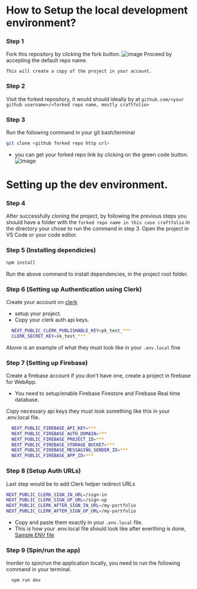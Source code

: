 # How to Setup the local development environment?
### Step 1 
Fork this repository by clicking the fork button.
![image](https://github.com/user-attachments/assets/7b4272f8-38a5-46dd-a2c4-c9924326bbe5)
Proceed by accepting the default repo name.

`This will create a copy of the project in your account.`

### Step 2
Visit the forked repository, it would should ideally by at `github.com/<your github username>/<forked repo name, mostly craftfolio>`

### Step 3
Run the following command in your git bash/terminal 
```bash
git clone <github forked repo http url>
```
- you can get your forked repo link by clicking on the green code button.
![image](https://github.com/user-attachments/assets/2cca957d-8400-4763-a600-1b9de62e5745)

# Setting up the dev environment.
### Step 4
After successfully cloning the project, by following the previous steps you should have a folder with the `forked repo name in this case craftfolio` in the directory your chose to run the command in step 3.
Open the project in VS Code or your code editor.

### Step 5 (Installing dependicies)
```bash
npm install
```
Run the above command to install dependencies, in the project root folder.

### Step 6 (Setting up Authentication using Clerk)
Create your account on [clerk](https://dashboard.clerk.com/sign-in?sign_in_force_redirect_url=https%3A%2F%2Fdashboard.clerk.com&redirect_url=https%3A%2F%2Fclerk.com%2F)
- setup your project.
- Copy your clerk auth api keys.
```bash
  NEXT_PUBLIC_CLERK_PUBLISHABLE_KEY=pk_test_***
  CLERK_SECRET_KEY=sk_test_***
```
Above is an example of what they must look like in your `.env.local` fine

### Step 7 (Setting up Firebase)
Create a firebase account if you don't have one, create a project in firebase for WebApp.
- You need to setup/enable Firebase Firestore and Firebase Real time database.

Copy necessary api keys they must look something like this in your .env.local file.
```bash
  NEXT_PUBLIC_FIREBASE_API_KEY=***
  NEXT_PUBLIC_FIREBASE_AUTH_DOMAIN=***
  NEXT_PUBLIC_FIREBASE_PROJECT_ID=***
  NEXT_PUBLIC_FIREBASE_STORAGE_BUCKET=***
  NEXT_PUBLIC_FIREBASE_MESSAGING_SENDER_ID=***
  NEXT_PUBLIC_FIREBASE_APP_ID=***
```
### Step 8 (Setup Auth URLs)
Last step would be to add Clerk helper redirect URLs
```bash
NEXT_PUBLIC_CLERK_SIGN_IN_URL=/sign-in
NEXT_PUBLIC_CLERK_SIGN_UP_URL=/sign-up
NEXT_PUBLIC_CLERK_AFTER_SIGN_IN_URL=/my-portfolio
NEXT_PUBLIC_CLERK_AFTER_SIGN_UP_URL=/my-portfolio
```
- Copy and paste them exactly in your `.env.local` file.
- This is how your .env.local file should look like after everthing is done, [Sample ENV file](https://github.com/hi-Kartik2004/CraftFolio/blob/master/.env_sample)

### Step 9 (Spin/run the app)
Inorder to spin/run the application locally, you need to run the following command in your terminal.
```bash
  npm run dev
```


